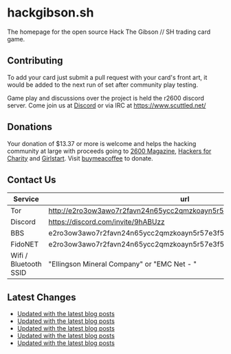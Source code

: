 # hackgibson.sh
The homepage for the open source Hack The Gibson // SH trading card game.


## Contributing

To add your card just submit a pull request with your card's front art, it would be added to the next run of set after community play testing.

Game play and discussions over the project is held the r2600 discord server. Come join us at [Discord](https://discord.com/invite/9hABUzz) or via IRC at https://www.scuttled.net/


## Donations

Your donation of $13.37 or more is welcome and helps the hacking community at large with proceeds going to [2600 Magazine](https://2600.com/), [Hackers for Charity](https://hackersforcharity.org) and [Girlstart](https://girlstart.org).  Visit [buymeacoffee](https://www.buymeacoffee.com/hackgibson.sh) to donate.


## Contact Us

Service | url
-|-
Tor | http://e2ro3ow3awo7r2favn24n65ycc2qmzkoayn5r57e3f56nvjwdcgg32ad.onion
Discord | https://discord.com/invite/9hABUzz
BBS | e2ro3ow3awo7r2favn24n65ycc2qmzkoayn5r57e3f56nvjwdcgg32ad.onion:23
FidoNET | e2ro3ow3awo7r2favn24n65ycc2qmzkoayn5r57e3f56nvjwdcgg32ad.onion:24554
Wifi / Bluetooth SSID | "Ellingson Mineral Company" or "EMC Net - <fidonet address>"

## Latest Changes
<!-- BLOG-POST-LIST:START -->
- [Updated with the latest blog posts](https://github.com/DFW2600/hackgibson.sh/commit/cb6ae0dd0ff092e546bd224d7c5ff1f0d4fc786a)
- [Updated with the latest blog posts](https://github.com/DFW2600/hackgibson.sh/commit/297a5641e0a3361bbc548e34ecbd4ed94bb15541)
- [Updated with the latest blog posts](https://github.com/DFW2600/hackgibson.sh/commit/001dd95fbf66a01005e27e8522c5bbf901d8c983)
- [Updated with the latest blog posts](https://github.com/DFW2600/hackgibson.sh/commit/2c5e32ce7bd3ed40689d78e3abe51a61083b7650)
- [Updated with the latest blog posts](https://github.com/DFW2600/hackgibson.sh/commit/2fa6387940bc0b4ea6ee9a3bcebece5844cccb60)
<!-- BLOG-POST-LIST:END -->
